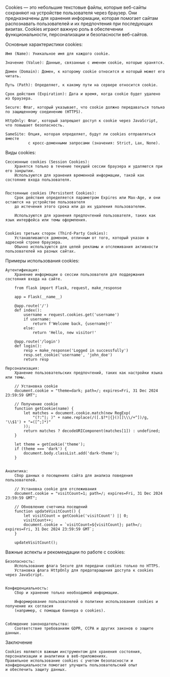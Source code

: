 
Cookies — это небольшие текстовые файлы, которые веб-сайты сохраняют на устройстве пользователя через браузер. 
Они предназначены для хранения информации, которая помогает сайтам распознавать пользователей и их предпочтения 
при последующих визитах. Cookies играют важную роль в обеспечении функциональности, персонализации и безопасности веб-сайтов.

Основные характеристики cookies:

    Имя (Name): Уникальное имя для каждого cookie.

    Значение (Value): Данные, связанные с именем cookie, которые хранятся.

    Домен (Domain): Домен, к которому cookie относится и который может его читать.

    Путь (Path): Определяет, к какому пути на сервере относится cookie.

    Срок действия (Expiration): Дата и время, когда cookie будет удалено из браузера.

    Secure: Флаг, который указывает, что cookie должно передаваться только по защищенному соединению (HTTPS).

    HttpOnly: Флаг, который запрещает доступ к cookie через JavaScript, что повышает безопасность.

    SameSite: Опция, которая определяет, будут ли cookies отправляться вместе
              с кросс-доменными запросами (значения: Strict, Lax, None).


Виды cookies:

    Сессионные cookies (Session Cookies):
        Хранятся только в течение текущей сессии браузера и удаляются при его закрытии.
        Используются для хранения временной информации, такой как состояние входа пользователя.


    Постоянные cookies (Persistent Cookies):
        Срок действия определяется параметром Expires или Max-Age, и они остаются на устройстве пользователя 
        до истечения этого срока или до их удаления пользователем.

        Используются для хранения предпочтений пользователя, таких как язык интерфейса или темы оформления.


    Cookies третьих сторон (Third-Party Cookies):
        Устанавливаются доменом, отличным от того, который указан в адресной строке браузера.
        Обычно используются для целей рекламы и отслеживания активности пользователей на разных сайтах.


Примеры использования cookies:

    Аутентификация:
        Хранение информации о сессии пользователя для поддержания состояния входа на сайте.
        
        from flask import Flask, request, make_response
        
        app = Flask(__name__)
        
        @app.route('/')
        def index():
            username = request.cookies.get('username')
            if username:
                return f'Welcome back, {username}!'
            else:
                return 'Hello, new visitor!'
        
        @app.route('/login')
        def login():
            resp = make_response('Logged in successfully')
            resp.set_cookie('username', 'john_doe')
            return resp

    Персонализация:
        Хранение пользовательских предпочтений, таких как настройки языка или темы.
        
        // Установка cookie
        document.cookie = "theme=dark; path=/; expires=Fri, 31 Dec 2024 23:59:59 GMT";
        
        // Получение cookie
        function getCookie(name) {
            let matches = document.cookie.match(new RegExp(
                "(?:^|; )" + name.replace(/([.$?*|{}()[]\\\/+^])/g, '\\$1') + "=([^;]*)"
            ));
            return matches ? decodeURIComponent(matches[1]) : undefined;
        }
        
        let theme = getCookie('theme');
        if (theme === 'dark') {
            document.body.classList.add('dark-theme');
        }

    
    Аналитика:
        Сбор данных о посещениях сайта для анализа поведения пользователей.
    
        // Установка cookie для отслеживания
        document.cookie = "visitCount=1; path=/; expires=Fri, 31 Dec 2024 23:59:59 GMT";
    
        // Обновление счетчика посещений
        function updateVisitCount() {
            let visitCount = getCookie('visitCount') || 0;
            visitCount++;
            document.cookie = `visitCount=${visitCount}; path=/; expires=Fri, 31 Dec 2024 23:59:59 GMT`;
        }
    
        updateVisitCount();


Важные аспекты и рекомендации по работе с cookies:

    Безопасность:
        Использование флага Secure для передачи cookies только по HTTPS.
        Установка флага HttpOnly для предотвращения доступа к cookies через JavaScript.


    Конфиденциальность:
        Сбор и хранение только необходимой информации.

        Информирование пользователей о политике использования cookies и получение их согласия 
        (например, с помощью баннера о cookies).


    Соблюдение законодательства:
        Соответствие требованиям GDPR, CCPA и других законов о защите данных.


Заключение

    Cookies являются важным инструментом для хранения состояния, персонализации и аналитики в веб-приложениях. 
    Правильное использование cookies с учетом безопасности и конфиденциальности помогает улучшить пользовательский опыт 
    и обеспечить защиту данных.
